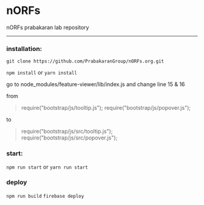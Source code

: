 # nORFs
nORFs prabakaran lab repository

---

### installation:

```git clone https://github.com/PrabakaranGroup/nORFs.org.git```

```npm install``` or ```yarn install```

go to node_modules/feature-viewer/lib/index.js and change line 15 & 16

from
> require("bootstrap/js/tooltip.js");
> require("bootstrap/js/popover.js");

to
> require("bootstrap/js/src/tooltip.js");
> require("bootstrap/js/src/popover.js");

### start:

```npm run start``` or ```yarn run start```


### deploy

```npm run build```
```firebase deploy```
